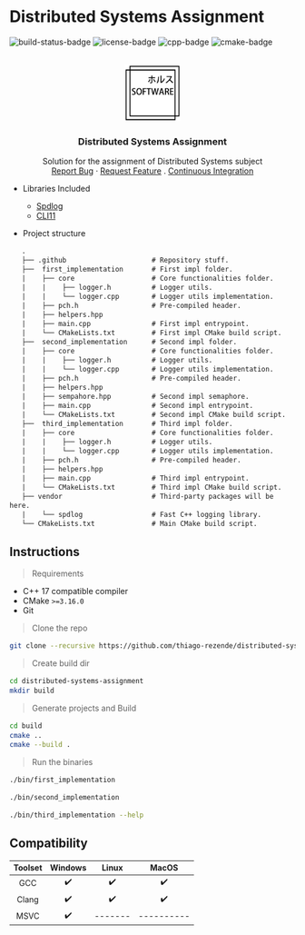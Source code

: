 # Distributed Systems Assignment
![build-status-badge] ![license-badge] ![cpp-badge] ![cmake-badge]
<!-- PROJECT LOGO -->
<br />
<div align="center">
  <a href="https://github.com/thiago-rezende/distributed-systems-assignment">
    <img src=".github/logo.png" alt="Logo" width="100" height="100">
  </a>

  <h3 align="center">Distributed Systems Assignment</h3>
  <p align="center">
    Solution for the assignment of Distributed Systems subject
    <br />
    <a href="https://github.com/thiago-rezende/distributed-systems-assignment/issues">Report Bug</a>
    ·
    <a href="https://github.com/thiago-rezende/distributed-systems-assignment/issues">Request Feature</a>
    .
    <a href="https://github.com/thiago-rezende/distributed-systems-assignment/actions">Continuous Integration</a>
  </p>
</div>

 - Libraries Included
    - [Spdlog][spdlog-url]
    - [CLI11][cli11-url]

 - Project structure
 ```
    .
    ├── .github                     # Repository stuff.
    ├──  first_implementation       # First impl folder.
    |    ├── core                   # Core functionalities folder.
    |    |    ├── logger.h          # Logger utils.
    |    |    └── logger.cpp        # Logger utils implementation.
    |    ├── pch.h                  # Pre-compiled header.
    |    ├── helpers.hpp
    |    ├── main.cpp               # First impl entrypoint.
    |    └── CMakeLists.txt         # First impl CMake build script.
    ├──  second_implementation      # Second impl folder.
    |    ├── core                   # Core functionalities folder.
    |    |    ├── logger.h          # Logger utils.
    |    |    └── logger.cpp        # Logger utils implementation.
    |    ├── pch.h                  # Pre-compiled header.
    |    ├── helpers.hpp
    |    ├── sempahore.hpp          # Second impl semaphore.
    |    ├── main.cpp               # Second impl entrypoint.
    |    └── CMakeLists.txt         # Second impl CMake build script.
    ├──  third_implementation       # Third impl folder.
    |    ├── core                   # Core functionalities folder.
    |    |    ├── logger.h          # Logger utils.
    |    |    └── logger.cpp        # Logger utils implementation.
    |    ├── pch.h                  # Pre-compiled header.
    |    ├── helpers.hpp
    |    ├── main.cpp               # Third impl entrypoint.
    |    └── CMakeLists.txt         # Third impl CMake build script.
    ├── vendor                      # Third-party packages will be here.
    |    └── spdlog                 # Fast C++ logging library.
    └── CMakeLists.txt              # Main CMake build script.
```

## Instructions
> Requirements
 - C++ 17 compatible compiler
 - CMake `>=3.16.0`
 - Git

> Clone the repo
```sh
git clone --recursive https://github.com/thiago-rezende/distributed-systems-assignment
```

> Create build dir
```sh
cd distributed-systems-assignment
mkdir build
```

> Generate projects and Build
```sh
cd build
cmake ..
cmake --build .
```

> Run the binaries
```sh
./bin/first_implementation
```
```sh
./bin/second_implementation
```
```sh
./bin/third_implementation --help
```

 ## Compatibility

 | Toolset | Windows |  Linux  |   MacOS    |
 | :-----: | :-----: | :-----: | :--------: |
 |   GCC   |    ✔️    |    ✔️    |    ✔️    |
 |  Clang   |    ✔️    |    ✔️    |    ✔️    |
 |  MSVC   |    ✔️    | ------- | ---------- |

<!-- Links -->
[cmake-url]: https://cmake.org/
[spdlog-url]: https://github.com/gabime/spdlog
[cli11-url]: https://github.com/CLIUtils/CLI11

<!-- Badges -->
[build-status-badge]: https://github.com/thiago-rezende/distributed-systems-assignment/workflows/build/badge.svg
[license-badge]: https://img.shields.io/badge/license-MIT-blue.svg?style=flat-square
[cmake-badge]: https://img.shields.io/badge/CMake-3.16.0-blueviolet.svg?style=flat-square
[cpp-badge]: https://img.shields.io/badge/C++-17-orange.svg?style=flat-square
